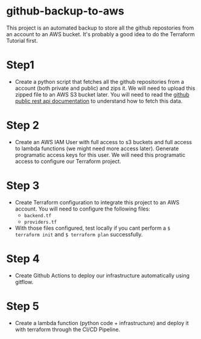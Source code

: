 # github-backup-to-aws
This project is an automated backup to store all the github repostories from an account to an AWS bucket. It's probably a good idea to do the Terraform Tutorial first.

# Step1
* Create a python script that fetches all the github repositories from a account (both private and public) and zips it. We will need to upload this zipped file to an AWS S3 bucket later. You will need to read the [github public rest api documentation](https://docs.github.com/en/rest) to understand how to fetch this data.

# Step 2
* Create an AWS IAM User with full access to s3 buckets and full access to lambda functions (we might need more access later). Generate programatic access keys for this user. We will need this programatic access to configure our Terraform project. 

# Step 3
* Create Terraform configuration to integrate this project to an AWS account. You will need to configure the following files:
  * `backend.tf`
  * `providers.tf`
* With those files configured, test locally if you cant perform a `$ terraform init` and `$ terraform plan` successfully.

# Step 4
* Create Github Actions to deploy our infrastructure automatically using gitflow.

# Step 5
* Create a lambda function (python code + infrastructure) and deploy it with terraform through the CI/CD Pipeline.
